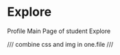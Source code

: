 # Explore
Profile Main Page of student Explore

/// combine css and img in one.file /// <!------ contain all the web design interface of e-learning website --->
